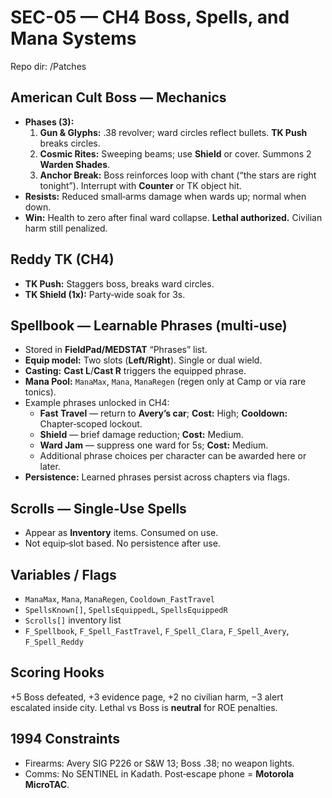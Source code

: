 # SEC-05 — CH4 Boss, Spells, and Mana Systems
Repo dir: /Patches

## American Cult Boss — Mechanics
- **Phases (3):**
  1) **Gun & Glyphs:** .38 revolver; ward circles reflect bullets. **TK Push** breaks circles.  
  2) **Cosmic Rites:** Sweeping beams; use **Shield** or cover. Summons 2 **Warden Shades**.  
  3) **Anchor Break:** Boss reinforces loop with chant (“the stars are right tonight”). Interrupt with **Counter** or TK object hit.
- **Resists:** Reduced small‑arms damage when wards up; normal when down.  
- **Win:** Health to zero after final ward collapse. **Lethal authorized.** Civilian harm still penalized.

## Reddy TK (CH4)
- **TK Push:** Staggers boss, breaks ward circles.  
- **TK Shield (1x):** Party‑wide soak for 3s.

## Spellbook — Learnable Phrases (multi‑use)
- Stored in **FieldPad/MEDSTAT** “Phrases” list.  
- **Equip model:** Two slots (**Left/Right**). Single or dual wield.  
- **Casting:** **Cast L**/**Cast R** triggers the equipped phrase.  
- **Mana Pool:** `ManaMax`, `Mana`, `ManaRegen` (regen only at Camp or via rare tonics).  
- Example phrases unlocked in CH4:  
  - **Fast Travel** — return to **Avery’s car**; **Cost:** High; **Cooldown:** Chapter‑scoped lockout.  
  - **Shield** — brief damage reduction; **Cost:** Medium.  
  - **Ward Jam** — suppress one ward for 5s; **Cost:** Medium.  
  - Additional phrase choices per character can be awarded here or later.
- **Persistence:** Learned phrases persist across chapters via flags.

## Scrolls — Single‑Use Spells
- Appear as **Inventory** items. Consumed on use.  
- Not equip‑slot based. No persistence after use.

## Variables / Flags
- `ManaMax`, `Mana`, `ManaRegen`, `Cooldown_FastTravel`  
- `SpellsKnown[]`, `SpellsEquippedL`, `SpellsEquippedR`  
- `Scrolls[]` inventory list  
- `F_Spellbook`, `F_Spell_FastTravel`, `F_Spell_Clara`, `F_Spell_Avery`, `F_Spell_Reddy`

## Scoring Hooks
+5 Boss defeated, +3 evidence page, +2 no civilian harm, −3 alert escalated inside city. Lethal vs Boss is **neutral** for ROE penalties.

## 1994 Constraints
- Firearms: Avery SIG P226 or S&W 13; Boss .38; no weapon lights.  
- Comms: No SENTINEL in Kadath. Post‑escape phone = **Motorola MicroTAC**.
